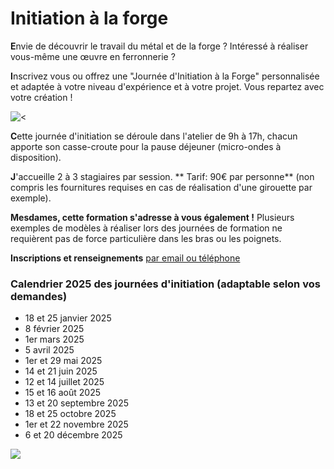 
# Initiation à la forge

**E**nvie de découvrir le travail du métal et de la forge ? Intéressé à réaliser vous-même une œuvre en ferronnerie ?

**I**nscrivez vous ou offrez une "Journée d'Initiation à la Forge" personnalisée et adaptée à votre niveau d'expérience et à votre projet. Vous repartez avec votre création !

![\<](</asset/initiation 2.jpg>)

**C**ette journée d'initiation se déroule dans l'atelier de 9h à 17h, chacun apporte son casse-croute pour la pause déjeuner (micro-ondes à disposition).

**J**'accueille 2 à 3 stagiaires par session.  \*\* Tarif: 90€ par personne\*\* (non compris les fournitures requises en cas de réalisation d'une girouette par exemple).

**Mesdames, cette formation s'adresse à vous également !**  Plusieurs exemples de modèles à réaliser lors des journées de formation ne requièrent pas de force particulière dans les bras ou les poignets.

**Inscriptions et renseignements** [par email ou téléphone](#contact "par email ou téléphone")

### **Calendrier 2025 des journées d'initiation (adaptable selon vos demandes)**

* 18 et 25 janvier 2025
* 8 février 2025
* 1er mars 2025
* 5 avril 2025
* 1er et 29 mai 2025
* 14 et 21 juin 2025
* 12 et 14 juillet 2025
* 15 et 16 août 2025
* 13 et 20 septembre 2025
* 18 et 25 octobre 2025
* 1er et 22 novembre 2025
* 6 et 20 décembre 2025

![](</asset/initiation 5.JPG.png>)
